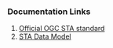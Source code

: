 ### Documentation Links

1. [Official OGC STA standard](http://docs.opengeospatial.org/is/15-078r6/15-078r6.html)
2. [STA Data Model](http://docs.opengeospatial.org/is/15-078r6/15-078r6.html#24)
